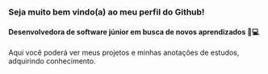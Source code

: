### Seja muito bem vindo(a) ao meu perfil do Github!
#### Desenvolvedora de software júnior em busca de novos aprendizados 🧠💻



Aqui você poderá ver meus projetos e minhas anotações de estudos, adquirindo conhecimento.

</div>

